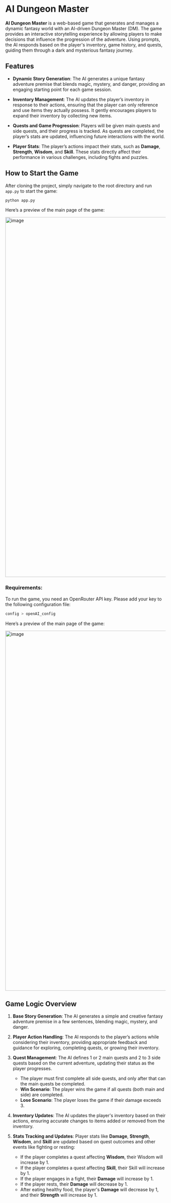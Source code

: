 # AI Dungeon Master

**AI Dungeon Master** is a web-based game that generates and manages a dynamic fantasy world with an AI-driven Dungeon Master (DM). The game provides an interactive storytelling experience by allowing players to make decisions that influence the progression of the adventure. Using prompts, the AI responds based on the player's inventory, game history, and quests, guiding them through a dark and mysterious fantasy journey.

## Features

- **Dynamic Story Generation**: The AI generates a unique fantasy adventure premise that blends magic, mystery, and danger, providing an engaging starting point for each game session.
  
- **Inventory Management**: The AI updates the player’s inventory in response to their actions, ensuring that the player can only reference and use items they actually possess. It gently encourages players to expand their inventory by collecting new items.

- **Quests and Game Progression**: Players will be given main quests and side quests, and their progress is tracked. As quests are completed, the player’s stats are updated, influencing future interactions with the world.

- **Player Stats**: The player’s actions impact their stats, such as **Damage**, **Strength**, **Wisdom**, and **Skill**. These stats directly affect their performance in various challenges, including fights and puzzles.

## How to Start the Game

After cloning the project, simply navigate to the root directory and run `app.py` to start the game:

```bash
python app.py
```
Here’s a preview of the main page of the game:

<img width="1127" alt="image" src="https://github.com/user-attachments/assets/2793ce98-2526-4f2f-a1dd-62d188b8f616">

### Requirements:
To run the game, you need an OpenRouter API key. Please add your key to the following configuration file:

```bash
config > openAI_config
```
Here’s a preview of the main page of the game:

<img width="1127" alt="image" src="https://github.com/user-attachments/assets/a9a61eaf-04d1-4a7c-8e7b-e68efdbf9966">

## Game Logic Overview

1. **Base Story Generation**:
   The AI generates a simple and creative fantasy adventure premise in a few sentences, blending magic, mystery, and danger.

2. **Player Action Handling**:
   The AI responds to the player’s actions while considering their inventory, providing appropriate feedback and guidance for exploring, completing quests, or growing their inventory.

3. **Quest Management**:
   The AI defines 1 or 2 main quests and 2 to 3 side quests based on the current adventure, updating their status as the player progresses.
   
   - The player must first complete all side quests, and only after that can the main quests be completed.
   - **Win Scenario**: The player wins the game if all quests (both main and side) are completed.
   - **Lose Scenario**: The player loses the game if their damage exceeds 3.

4. **Inventory Updates**:
   The AI updates the player's inventory based on their actions, ensuring accurate changes to items added or removed from the inventory.

5. **Stats Tracking and Updates**:
   Player stats like **Damage**, **Strength**, **Wisdom**, and **Skill** are updated based on quest outcomes and other events like fighting or resting:

   - If the player completes a quest affecting **Wisdom**, their Wisdom will increase by 1.
   - If the player completes a quest affecting **Skill**, their Skill will increase by 1.
   - If the player engages in a fight, their **Damage** will increase by 1.
   - If the player rests, their **Damage** will decrease by 1.
   - After eating healthy food, the player's **Damage** will decrease by 1, and their **Strength** will increase by 1.

